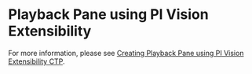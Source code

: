 # Playback Pane using PI Vision Extensibility

For more information, please see [Creating Playback Pane using PI Vision Extensibility CTP](https://pisquare.osisoft.com/people/jgolla/blog/2016/05/10/creating-playback-pane-using-pi-PIPC\PIVision-extensibility-ctp).